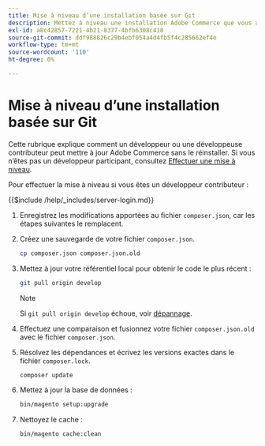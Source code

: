 ```yaml
---
title: Mise à niveau d’une installation basée sur Git
description: Mettez à niveau une installation Adobe Commerce que vous avez clonée à partir d’un référentiel Git.
exl-id: a8c42857-7221-4b21-8377-4bfb6308c418
source-git-commit: ddf988826c29b4ebf054a4d4fb5f4c285662ef4e
workflow-type: tm+mt
source-wordcount: '110'
ht-degree: 0%

---
```


# Mise à niveau d’une installation basée sur Git

Cette rubrique explique comment un développeur ou une développeuse contributeur peut mettre à jour Adobe Commerce sans le réinstaller. Si vous n’êtes pas un développeur participant, consultez [Effectuer une mise à niveau](../implementation/perform-upgrade.md).

Pour effectuer la mise à niveau si vous êtes un développeur contributeur :

{{$include /help/_includes/server-login.md}}

1. Enregistrez les modifications apportées au fichier `composer.json`, car les étapes suivantes le remplacent.

1. Créez une sauvegarde de votre fichier `composer.json`.

   ```bash
   cp composer.json composer.json.old
   ```

1. Mettez à jour votre référentiel local pour obtenir le code le plus récent :

   ```bash
   git pull origin develop
   ```

   >[!NOTE]
   >
   >Si `git pull origin develop` échoue, voir [dépannage](https://support.magento.com/hc/en-us/articles/360034229872).

1. Effectuez une comparaison et fusionnez votre fichier `composer.json.old` avec le fichier `composer.json`.

1. Résolvez les dépendances et écrivez les versions exactes dans le fichier `composer.lock`.

   ```bash
   composer update
   ```

1. Mettez à jour la base de données :

   ```bash
   bin/magento setup:upgrade
   ```

1. Nettoyez le cache :

   ```bash
   bin/magento cache:clean
   ```
